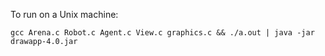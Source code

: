 To run on a Unix machine:
```shell
gcc Arena.c Robot.c Agent.c View.c graphics.c && ./a.out | java -jar drawapp-4.0.jar
```